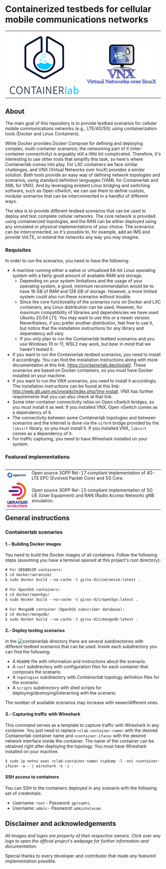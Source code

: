 # Containerized testbeds for cellular mobile communications networks

<table align="center">
	<tr>
		<td><a href="https://containerlab.dev/"><img src="resources/images/containerlab-logo.png"></a></td>
		<td><a href="http://web.dit.upm.es/vnxwiki/index.php/Main_Page"><img src="resources/images/vnx-logo.png"></a></td>
	</tr>
</table>

## About

The main goal of this repository is to provide testbed scenarios for cellular mobile communications networks (e.g., LTE/4G/5G) using containerization tools (Docker and Linux Containers).

While Docker provides Docker Compose for defining and deploying complex, multi-container scenarios, the networking part of it (inter-container connectivity) is arguably still a little bit complicated. Therefore, it's interesting to use other tools that simplify this task, so here's where Containerlab comes into play. For LXC containers we face similar challenges, and VNX (Virtual Networks over linuX) provides a similar solution. Both tools provide an easy way of defining network topologies and scenarios, using standard definition languages (YAML for Containerlab and XML for VNX). And by leveraging existent Linux bridging and switching software, such as Open vSwitch, we can use them to define custom, modular scenarios that can be interconnected in a handful of different ways.

The idea is to provide different testbed scenarios that can be used to deploy and test complete cellular networks. The core network is provided using containerized topologies, and the RAN can be either deployed using any simulated or _physical_ implementations of your choice. The scenarios can be interconnected, so it's possible to, for example, add an IMS and provide VoLTE, or extend the networks any way you may imagine.

### Requisites

In order to run the scenarios, you need to have the following:
- A machine running either a native or virtualized 64-bit Linux operating system with a fairly good amount of available RAM and storage.
	- Depending on your system limitations and the usage of your operating system, a good, minimum recommendation would be to have 16 GB of RAM and 128 GB of storage. However, a more limited system could also run these scenarios without trouble.
	- Since the core functionality of the scenarios runs on Docker and LXC containers, any Linux distribution can be used. However, for maximum compatibility of libraries and dependencies we have used Ubuntu 20.04 LTS. You may want to use this or a newer version. Nevertheless, if you prefer another distribution, feel free to use it, but notice that the installation instructions for any library and dependency will vary.
	- If you only plan to run the Containerlab testbed scenarios and you use Windows 10 or 11, WSL2 may work, but bear in mind that we haven't tested it.
- If you want to run the Containerlab testbed scenarios, you need to install it accordingly. You can find the installation instructions along with more documentation at this link: https://containerlab.dev/install/. These scenarios are based on Docker containers, so you must have Docker installed on your machine.
- If you want to run the VNX scenarios, you need to install it accordingly. The installation instructions can be found at this link: http://web.dit.upm.es/vnxwiki/index.php/Vnx-install. VNX has further requirements that you can also check at that link.
- Some inter-container connectivity relies on Open vSwitch bridges, so you must install it as well. If you installed VNX, Open vSwitch comes as a dependency of it.
- The connectivity between some Containerlab topologies and between scenarios and the Internet is done via the `virbr0` bridge provided by the `libvirt` library, so you must install it. If you installed VNX, `libvirt` comes as a dependency of it.
- For traffic capturing, you need to have Wireshark installed on your system.

### Featured implementations

<table align="left">
	<tr>
		<td><a href="https://open5gs.org"><img src="resources/images/open5gs-logo.png"></a></td>
		<td>Open source 3GPP Rel-17 compliant implementation of 4G-LTE EPC (Evolved Packet Core) and 5G Core.</td>
	</tr>
	<tr>
		<td><a href="https://github.com/aligungr/UERANSIM"><img src="resources/images/ueransim-logo.png"></a></td>
		<td>Open source 3GPP Rel-15 compliant implementation of 5G UE (User Equipment) and RAN (Radio Access Network) gNB simulation.</td>
	</tr>
</table>

## General instructions

### Containerlab scenarios

#### 1.- Building Docker images

You need to build the Docker images of all containers. Follow the following steps (assuming you have a terminal opened at this project's root directory):

```
# For UERANSIM containers:
$ cd docker/ueransim/
$ sudo docker build --no-cache -t giros-dit/ueransim:latest .

# For Open5GS containers:
$ cd docker/open5gs/
$ sudo docker build --no-cache -t giros-dit/open5gs:latest .

# For MongoDB container (Open5GS subscriber database):
$ cd docker/mongodb/
$ sudo docker build --no-cache -t giros-dit/mongodb:latest .
```

#### 2.- Deploy testing scenarios

In the ![`containerlab`](containerlab) directory there are several subdirectories with different testbed scenarios that can be used. Inside each subdirectory you can find the following:

- A `README` file with information and instructions about the scenario.
- A `conf` subdirectory with configuration files for each container that composes the scenario.
- A `topologies` subdirectory with _Containerlab_ topology definition files for the scenario.
- A `scripts` subdirectory with shell scripts for deploying/destroying/interacting with the scenario.

The number of available scenarios may increase with newer/different ones.

#### 3.- Capturing traffic with Wireshark

This command serves as a template to capture traffic with Wireshark in any container. You just need to replace `<clab-container-name>` with the desired Containerlab container name and `<container-iface>` with the desired network interface inside the container.
The name of the container can be obtained right after deploying the topology. You must have Wireshark installed on your machine.

```
$ sudo ip netns exec <clab-container-name> tcpdump -l -nni <container-iface> -w - | wireshark -k -i -
```

#### SSH access to containers

You can SSH to the containers deployed in any scenario with the following set of credentials:
- Username: `root` - Password: `gprsumts`.
- Username: `admin` - Password: `admintelecom`.

## Disclaimer and acknowledgements
_All images and logos are property of their respective owners. Click over any logo to open the official project's webpage for further information and documentation._

Special thanks to every developer and contributor that made any featured implementation possible.
